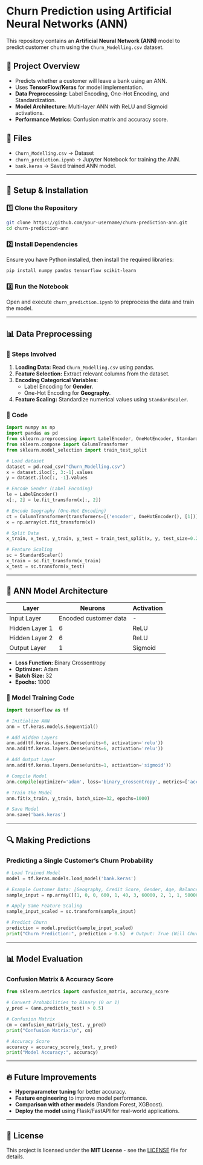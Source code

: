 # Churn Prediction using Artificial Neural Networks (ANN)

This repository contains an **Artificial Neural Network (ANN)** model to predict customer churn using the `Churn_Modelling.csv` dataset.

## 📝 Project Overview
- Predicts whether a customer will leave a bank using an ANN.
- Uses **TensorFlow/Keras** for model implementation.
- **Data Preprocessing:** Label Encoding, One-Hot Encoding, and Standardization.
- **Model Architecture:** Multi-layer ANN with ReLU and Sigmoid activations.
- **Performance Metrics:** Confusion matrix and accuracy score.

## 💂️ Files
- `Churn_Modelling.csv` → Dataset
- `churn_prediction.ipynb` → Jupyter Notebook for training the ANN.
- `bank.keras` → Saved trained ANN model.

---

## 🚀 Setup & Installation

### 1️⃣ Clone the Repository
```sh
git clone https://github.com/your-username/churn-prediction-ann.git
cd churn-prediction-ann
```

### 2️⃣ Install Dependencies
Ensure you have Python installed, then install the required libraries:
```sh
pip install numpy pandas tensorflow scikit-learn
```

### 3️⃣ Run the Notebook
Open and execute `churn_prediction.ipynb` to preprocess the data and train the model.

---

## 📊 Data Preprocessing

### **🔹 Steps Involved**
1. **Loading Data:** Read `Churn_Modelling.csv` using pandas.
2. **Feature Selection:** Extract relevant columns from the dataset.
3. **Encoding Categorical Variables:**  
   - Label Encoding for **Gender**.
   - One-Hot Encoding for **Geography**.
4. **Feature Scaling:** Standardize numerical values using `StandardScaler`.

### **📀 Code**
```python
import numpy as np
import pandas as pd
from sklearn.preprocessing import LabelEncoder, OneHotEncoder, StandardScaler
from sklearn.compose import ColumnTransformer
from sklearn.model_selection import train_test_split

# Load dataset
dataset = pd.read_csv("Churn_Modelling.csv")
x = dataset.iloc[:, 3:-1].values
y = dataset.iloc[:, -1].values

# Encode Gender (Label Encoding)
le = LabelEncoder()
x[:, 2] = le.fit_transform(x[:, 2])

# Encode Geography (One-Hot Encoding)
ct = ColumnTransformer(transformers=[('encoder', OneHotEncoder(), [1])], remainder='passthrough')
x = np.array(ct.fit_transform(x))

# Split Data
x_train, x_test, y_train, y_test = train_test_split(x, y, test_size=0.2, random_state=0)

# Feature Scaling
sc = StandardScaler()
x_train = sc.fit_transform(x_train)
x_test = sc.transform(x_test)
```

---

## 🧐 ANN Model Architecture

| Layer  | Neurons | Activation |
|--------|---------|------------|
| Input Layer | Encoded customer data | - |
| Hidden Layer 1 | 6 | ReLU |
| Hidden Layer 2 | 6 | ReLU |
| Output Layer | 1 | Sigmoid |

- **Loss Function:** Binary Crossentropy  
- **Optimizer:** Adam  
- **Batch Size:** 32  
- **Epochs:** 1000  

### **📀 Model Training Code**
```python
import tensorflow as tf

# Initialize ANN
ann = tf.keras.models.Sequential()

# Add Hidden Layers
ann.add(tf.keras.layers.Dense(units=6, activation='relu'))
ann.add(tf.keras.layers.Dense(units=6, activation='relu'))

# Add Output Layer
ann.add(tf.keras.layers.Dense(units=1, activation='sigmoid'))

# Compile Model
ann.compile(optimizer='adam', loss='binary_crossentropy', metrics=['accuracy'])

# Train the Model
ann.fit(x_train, y_train, batch_size=32, epochs=1000)

# Save Model
ann.save('bank.keras')
```

---

## 🔍 Making Predictions

### **Predicting a Single Customer’s Churn Probability**
```python
# Load Trained Model
model = tf.keras.models.load_model('bank.keras')

# Example Customer Data: [Geography, Credit Score, Gender, Age, Balance, etc.]
sample_input = np.array([[1, 0, 0, 600, 1, 40, 3, 60000, 2, 1, 1, 50000]])

# Apply Same Feature Scaling
sample_input_scaled = sc.transform(sample_input)

# Predict Churn
prediction = model.predict(sample_input_scaled)
print("Churn Prediction:", prediction > 0.5)  # Output: True (Will Churn) or False (Won't Churn)
```

---

## 📊 Model Evaluation

### **Confusion Matrix & Accuracy Score**
```python
from sklearn.metrics import confusion_matrix, accuracy_score

# Convert Probabilities to Binary (0 or 1)
y_pred = (ann.predict(x_test) > 0.5)

# Confusion Matrix
cm = confusion_matrix(y_test, y_pred)
print("Confusion Matrix:\n", cm)

# Accuracy Score
accuracy = accuracy_score(y_test, y_pred)
print("Model Accuracy:", accuracy)
```

---

## 🔥 Future Improvements
- **Hyperparameter tuning** for better accuracy.
- **Feature engineering** to improve model performance.
- **Comparison with other models** (Random Forest, XGBoost).
- **Deploy the model** using Flask/FastAPI for real-world applications.

---

## 💚 License
This project is licensed under the **MIT License** - see the [LICENSE](LICENSE) file for details.


